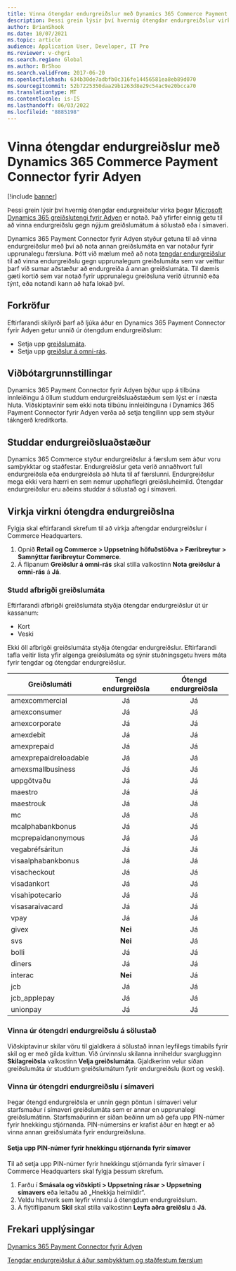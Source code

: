```yaml
---
title: Vinna ótengdar endurgreiðslur með Dynamics 365 Commerce Payment Connector fyrir Adyen
description: Þessi grein lýsir því hvernig ótengdar endurgreiðslur virka þegar Microsoft Dynamics 365 greiðslutengi fyrir Adyen er notað.
author: BrianShook
ms.date: 10/07/2021
ms.topic: article
audience: Application User, Developer, IT Pro
ms.reviewer: v-chgri
ms.search.region: Global
ms.author: BrShoo
ms.search.validFrom: 2017-06-20
ms.openlocfilehash: 634b30de7adbfb0c316fe14456581ea8eb89d070
ms.sourcegitcommit: 52b7225350daa29b1263d8e29c54ac9e20bcca70
ms.translationtype: MT
ms.contentlocale: is-IS
ms.lasthandoff: 06/03/2022
ms.locfileid: "8885198"
---
```

# <a name="process-unlinked-refunds-with-the-dynamics-365-commerce-payment-connector-for-adyen"></a>Vinna ótengdar endurgreiðslur með Dynamics 365 Commerce Payment Connector fyrir Adyen

[!include [banner](../includes/banner.md)]

Þessi grein lýsir því hvernig ótengdar endurgreiðslur virka þegar [Microsoft Dynamics 365 greiðslutengi fyrir Adyen](adyen-connector.md) er notað. Það yfirfer einnig getu til að vinna endurgreiðslu gegn nýjum greiðslumátum á sölustað eða í símaveri.

Dynamics 365 Payment Connector fyrir Adyen styður getuna til að vinna endurgreiðslur með því að nota annan greiðslumáta en var notaður fyrir upprunalegu færsluna. Þótt við mælum með að nota [tengdar endurgreiðslur](linked-refunds.md) til að vinna endurgreiðslu gegn upprunalegum greiðslumáta sem var veittur þarf við sumar aðstæður að endurgreiða á annan greiðslumáta. Til dæmis gæti kortið sem var notað fyrir upprunalegu greiðsluna verið útrunnið eða týnt, eða notandi kann að hafa lokað því.

## <a name="prerequisites"></a>Forkröfur

Eftirfarandi skilyrði þarf að ljúka áður en Dynamics 365 Payment Connector fyrir Adyen getur unnið úr ótengdum endurgreiðslum:

- Setja upp [greiðslumáta](../payment-methods.md).
- Setja upp [greiðslur á omni-rás](../omni-channel-payments.md).

## <a name="additional-configuration"></a>Viðbótargrunnstillingar

Dynamics 365 Payment Connector fyrir Adyen býður upp á tilbúna innleiðingu á öllum studdum endurgreiðsluaðstæðum sem lýst er í næsta hluta. Viðskiptavinir sem ekki nota tilbúnu innleiðinguna í Dynamics 365 Payment Connector fyrir Adyen verða að setja tengilinn upp sem styður tákngerð kreditkorta.

## <a name="supported-refund-scenarios"></a>Studdar endurgreiðsluaðstæður

Dynamics 365 Commerce styður endurgreiðslur á færslum sem áður voru samþykktar og staðfestar. Endurgreiðslur geta verið annaðhvort full endurgreiðsla eða endurgreiðsla að hluta til af færslunni. Endurgreiðslur mega ekki vera hærri en sem nemur upphaflegri greiðsluheimild. Ótengdar endurgreiðslur eru aðeins studdar á sölustað og í símaveri.

## <a name="enable-unlinked-refunds-functionality"></a>Virkja virkni ótengdra endurgreiðslna

Fylgja skal eftirfarandi skrefum til að virkja aftengdar endurgreiðslur í Commerce Headquarters.

1. Opnið **Retail og Commerce \> Uppsetning höfuðstöðva \> Færibreytur \> Samnýttar færibreytur Commerce**.
1. Á flipanum **Greiðslur á omni-rás** skal stilla valkostinn **Nota greiðslur á omni-rás** á **Já**.

### <a name="supported-payment-method-variants"></a>Studd afbrigði greiðslumáta

Eftirfarandi afbrigði greiðslumáta styðja ótengdar endurgreiðslur út úr kassanum:

- Kort
- Veski

Ekki öll afbrigði greiðslumáta styðja ótengdar endurgreiðslur. Eftirfarandi tafla veitir lista yfir algenga greiðslumáta og sýnir stuðningsgetu hvers máta fyrir tengdar og ótengdar endurgreiðslur.

| Greiðslumáti        | Tengd endurgreiðsla | Ótengd endurgreiðsla |
|-----------------------|:-------------:|:---------------:|
| amexcommercial        | Já           | Já             |
| amexconsumer          | Já           | Já             |
| amexcorporate         | Já           | Já             |
| amexdebit             | Já           | Já             |
| amexprepaid           | Já           | Já             |
| amexprepaidreloadable | Já           | Já             |
| amexsmallbusiness     | Já           | Já             |
| uppgötvaðu              | Já           | Já             |
| maestro               | Já           | Já             |
| maestrouk             | Já           | Já             |
| mc                    | Já           | Já             |
| mcalphabankbonus      | Já           | Já             |
| mcprepaidanonymous    | Já           | Já             |
| vegabréfsáritun                  | Já           | Já             |
| visaalphabankbonus    | Já           | Já             |
| visacheckout          | Já           | Já             |
| visadankort           | Já           | Já             |
| visahipotecario       | Já           | Já             |
| visasaraivacard       | Já           | Já             |
| vpay                  | Já           | Já             |
| givex                 | **Nei**        | Já             |
| svs                   | **Nei**        | Já             |
| bolli                   | Já           | Já             |
| diners                | Já           | Já             |
| interac               | **Nei**        | Já             |
| jcb                   | Já           | Já             |
| jcb_applepay          | Já           | Já             |
| unionpay              | Já           | Já             |

### <a name="process-an-unlinked-refund-in-pos"></a>Vinna úr ótengdri endurgreiðslu á sölustað

Viðskiptavinur skilar vöru til gjaldkera á sölustað innan leyfilegs tímabils fyrir skil og er með gilda kvittun. Við úrvinnslu skilanna inniheldur svarglugginn **Skilagreiðsla** valkostinn **Velja greiðslumáta**. Gjaldkerinn velur síðan greiðslumáta úr studdum greiðslumátum fyrir endurgreiðslu (kort og veski).

### <a name="process-an-unlinked-refund-in-call-center"></a>Vinna úr ótengdri endurgreiðslu í símaveri

Þegar ótengd endurgreiðsla er unnin gegn pöntun í símaveri velur starfsmaður í símaveri greiðslumáta sem er annar en upprunalegi greiðslumátinn. Starfsmaðurinn er síðan beðinn um að gefa upp PIN-númer fyrir hnekkingu stjórnanda. PIN-númersins er krafist áður en hægt er að vinna annan greiðslumáta fyrir endurgreiðsluna.

#### <a name="set-up-an-administrator-override-pin-for-call-center"></a>Setja upp PIN-númer fyrir hnekkingu stjórnanda fyrir símaver

Til að setja upp PIN-númer fyrir hnekkingu stjórnanda fyrir símaver í Commerce Headquarters skal fylgja þessum skrefum.

1. Farðu í **Smásala og viðskipti \> Uppsetning rásar \> Uppsetning símavers** eða leitaðu að „Hnekkja heimildir“.
1. Veldu hlutverk sem leyfir vinnslu á ótengdum endurgreiðslum.
1. Á flýtiflipanum **Skil** skal stilla valkostinn **Leyfa aðra greiðslu** á **Já**.

## <a name="additional-resources"></a>Frekari upplýsingar

[Dynamics 365 Payment Connector fyrir Adyen](adyen-connector.md)

[Tengdar endurgreiðslur á áður samþykktum og staðfestum færslum](linked-refunds.md)
